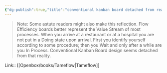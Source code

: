 ```yaml
---
{"dg-publish":true,"title":"conventional kanban board detached from reality","tags":["quotes"],"date":"2023-03-03T07:39:27+04:00","modified_at":"2023-07-10T15:32:24+03:00","alias":"conventional kanban board detached from reality","dg-path":"/quotes/202303030739.md","permalink":"/quotes/202303030739/","dgPassFrontmatter":true}
---
```



> Note: Some astute readers might also make this reflection. Flow Efficiency boards better represent the Value Stream of most processes. When you arrive at a restaurant or at a hospital you are not put in a Doing state upon arrival. First you identify yourself according to some procedure; then you Wait and only after a while are you In Process. Conventional Kanban Board design seems detached from that reality.

Link:: [[Openbox/books/Tameflow|Tameflow]]
